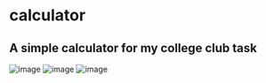 # calculator

## A simple calculator for my college club task

![image](https://user-images.githubusercontent.com/99308084/173219549-2fff8028-937d-4570-8721-95f976d799e8.png)
![image](https://user-images.githubusercontent.com/99308084/173219574-e5c304b4-5f79-4333-9047-4992ff5888f7.png)
![image](https://user-images.githubusercontent.com/99308084/173219603-dfc7b46f-05f8-4ed0-9198-955d19e40062.png)

